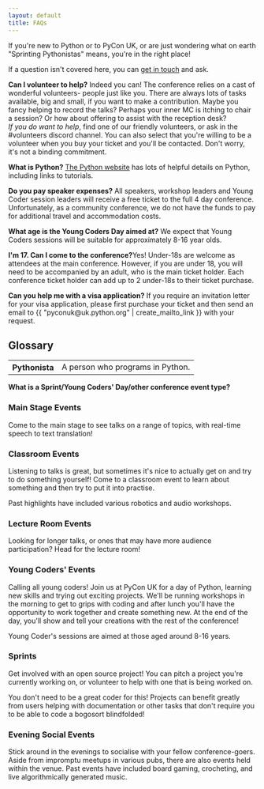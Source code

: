 ```yaml
---
layout: default
title: FAQs
---
```


<p>If you're new to Python or to PyCon UK, or are just wondering what on earth "Sprinting Pythonistas" means, you're in the right place!</p>
<p>If a question isn't covered here, you can <a href="/contact/">get in touch</a> and ask.

<p><strong>Can I volunteer to help?</strong> Indeed you can! The conference relies on a cast of wonderful volunteers- people just like you. There are always lots of tasks available, big and small, if you want to make a contribution. Maybe you fancy helping to record the talks? Perhaps your inner MC is itching to chair a session? Or how about offering to assist with the reception desk?<br />
<em>If you do want to help</em>, find one of our friendly volunteers, or ask in the #volunteers discord channel. You can also select that you're willing to be a volunteer when you buy your ticket and you'll be contacted. Don't worry, it's not a binding commitment.</p>

<p><strong>What is Python?</strong> <a href="https://docs.python.org/3/faq/general.html#what-is-python">The Python website</a> has lots of helpful details on Python, including links to tutorials.</p>

<p><strong>Do you pay speaker expenses?</strong> All speakers, workshop leaders and Young Coder session leaders
will receive a free ticket to the full 4 day conference.  Unfortunately, as a community conference, we do not have the
funds to pay for additional travel and accommodation costs.</p>

<p><strong>What age is the Young Coders Day aimed at?</strong> We expect that Young Coders sessions will be suitable
for approximately 8-16 year olds.</p>

<p><strong>I'm 17. Can I come to the conference?</strong >Yes! Under-18s are welcome as attendees at the main conference. However, if you are under 18, you will need to be accompanied by an adult, who is the main ticket holder. Each conference ticket holder can add up to 2 under-18s to their ticket purchase.</p>

<p><strong>Can you help me with a visa application?</strong> If you require an invitation letter for your visa application, please first purchase your ticket and then send an email to {{ "pyconuk@uk.python.org" | create_mailto_link }} with your request.</p>


<h2>Glossary</h2>
<table class="table">
  <tbody>
    <tr>
      <th scope="row">Pythonista</th>
      <td>A person who programs in Python.</td>
    </tr>
  </tbody>
</table>

<p><strong>What is a Sprint/Young Coders' Day/other conference event type?</strong></p>

<div class="box box_blue">
  <h3>Main Stage Events</h3>
  <p>Come to the main stage to see talks on a range of topics, with real-time speech to text translation!</p>
</div>

<div class="box box_yellow">
  <h3 id="classroom">Classroom Events</h3>
  <p>Listening to talks is great, but sometimes it's nice to actually get on and try to do something yourself! Come to a classroom event to learn about something and then try to put it into practise.</p>
  <p>Past highlights have included various robotics and audio workshops.</p>
</div>

<div class="box box_red">
  <h3 id="lecture">Lecture Room Events</h3>
  <p>Looking for longer talks, or ones that may have more audience participation? Head for the lecture room!</p>
</div>

<div class="box box_yellow">
  <h3 id="youngcoders">Young Coders' Events</h3>
  <p>Calling all young coders! Join us at PyCon UK for a day of Python, learning new skills and trying out exciting projects. We'll be running workshops in the morning to get to grips with coding and after lunch you'll have the opportunity to work together and create something new. At the end of the day, you'll show and tell your creations with the rest of the conference!</p>
  <p>Young Coder's sessions are aimed at those aged around 8-16 years.</p>
</div>

<div class="box box_bronze">
  <h3 id="sprints">Sprints</h3>
  <p>Get involved with an open source project! You can pitch a project you're currently working on, or volunteer to help with one that is being worked on.</p>
  <p>You don't need to be a great coder for this! Projects can benefit greatly from users helping with documentation or other tasks that don't require you to be able to code a bogosort blindfolded!</p>
</div>

<div class="box box_silver">
  <h3 id="eveningsocial">Evening Social Events</h3>
  <p>Stick around in the evenings to socialise with your fellow conference-goers. Aside from impromptu meetups in various pubs, there are also events held within the venue. Past events have included board gaming, crocheting, and live algorithmically generated music.</p>
</div>
